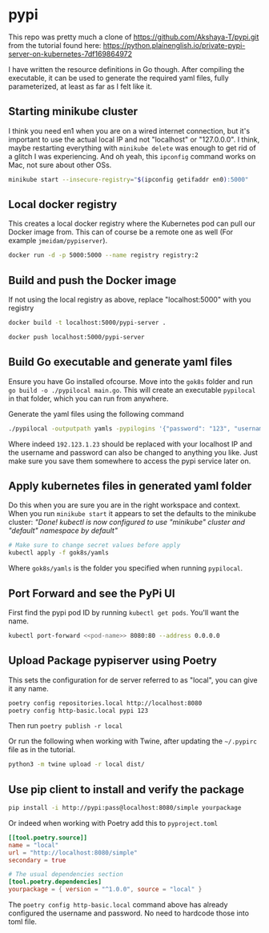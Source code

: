 # pypi

This repo was pretty much a clone of https://github.com/Akshaya-T/pypi.git from the tutorial found here:
https://python.plainenglish.io/private-pypi-server-on-kubernetes-7df169864972

I have written the resource definitions in Go though. After compiling the executable, it can be used
to generate the required yaml files, fully parameterized, at least as far as I felt like it.

## Starting minikube cluster

I think you need en1 when you are on a wired internet connection, but it's important to
use the actual local IP and not "localhost" or "127.0.0.0". I think, maybe restarting everything
with `minikube delete` was enough to get rid of a glitch I was experiencing.
And oh yeah, this `ipconfig` command works on Mac, not sure about other OSs.

```bash
minikube start --insecure-registry="$(ipconfig getifaddr en0):5000"
```

## Local docker registry

This creates a local docker registry where the Kubernetes pod can pull our Docker image from.
This can of course be a remote one as well (For example `jmeidam/pypiserver`).

```bash
docker run -d -p 5000:5000 --name registry registry:2
```

## Build and push the Docker image

If not using the local registry as above, replace "localhost:5000" with you registry

```bash
docker build -t localhost:5000/pypi-server .
```

```bash
docker push localhost:5000/pypi-server
```

## Build Go executable and generate yaml files

Ensure you have Go installed ofcourse.
Move into the `gok8s` folder and run `go build -o ./pypilocal main.go`.
This will create an executable `pypilocal` in that folder, which you can run from anywhere.

Generate the yaml files using the following command

```bash
./pypilocal -outputpath yamls -pypilogins '{"password": "123", "username": "pypi"}' -image 192.123.1.23:5000/pypi-server
```

Where indeed `192.123.1.23` should be replaced with your localhost IP and the username and password can also be changed to anything you like. Just make sure you save them somewhere to access the pypi service later on.


## Apply kubernetes files in generated yaml folder

Do this when you are sure you are in the right workspace and context. When you run `minikube start` it
appears to set the defaults to the minikube cluster:
*"Done! kubectl is now configured to use "minikube" cluster and "default" namespace by default"*

```bash
# Make sure to change secret values before apply
kubectl apply -f gok8s/yamls
```

Where `gok8s/yamls` is the folder you specified when running `pypilocal`.


## Port Forward and see the PyPi UI

First find the pypi pod ID by running `kubectl get pods`. You'll want the name.

```bash
kubectl port-forward <<pod-name>> 8080:80 --address 0.0.0.0
```


## Upload Package pypiserver using Poetry

This sets the configuration for de server referred to as "local", you can give it any name.
```bash
poetry config repositories.local http://localhost:8080
poetry config http-basic.local pypi 123
```

Then run `poetry publish -r local`

Or run the following when working with Twine, after updating the `~/.pypirc` file as in the tutorial.

```bash
python3 -m twine upload -r local dist/
```

## Use pip client to install and verify the package

```bash
pip install -i http://pypi:pass@localhost:8080/simple yourpackage
```

Or indeed when working with Poetry add this to `pyproject.toml`

```toml
[[tool.poetry.source]]
name = "local"
url = "http://localhost:8080/simple"
secondary = true

# The usual dependencies section
[tool.poetry.dependencies]
yourpackage = { version = "^1.0.0", source = "local" }
```

The `poetry config http-basic.local` command above has already configured the username and password. No need to hardcode those into toml file.
